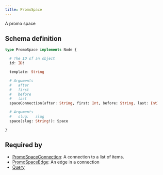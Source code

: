 ```yaml
---
title: PromoSpace
---
```


<p>A promo space</p>


## Schema definition
```graphql
type PromoSpace implements Node {

  # The ID of an object
  id: ID! 

  template: String 

  # Arguments
  #   after
  #   first
  #   before
  #   last
  spaceConnection(after: String, first: Int, before: String, last: Int): SpaceConnection 

  # Arguments
  #   slug:   slug
  space(slug: String!): Space 

}
```
## Required by
* [PromoSpaceConnection](graphql/schema/promospaceconnection.md): A connection to a list of items.
* [PromoSpaceEdge](graphql/schema/promospaceedge.md): An edge in a connection
* [Query](graphql/schema/query.md)
